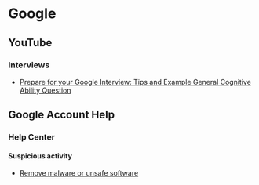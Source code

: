 # Google
## YouTube
### Interviews
* [Prepare for your Google Interview: Tips and Example General Cognitive Ability Question](https://www.youtube.com/watch?v=eIMR82oO2Dc)

## Google Account Help
### Help Center
#### Suspicious activity
* [Remove malware or unsafe software](https://support.google.com/accounts/answer/9924802?co=GENIE.Platform%3DAndroid&oco=1)
